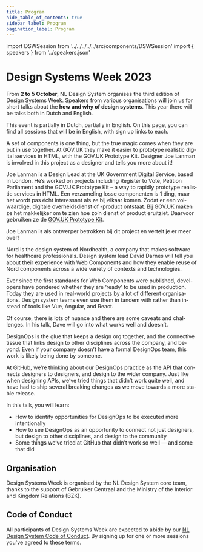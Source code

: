 ```yaml
---
title: Program
hide_table_of_contents: true
sidebar_label: Program
pagination_label: Program
---
```


import DSWSession from '../../../../../src/components/DSWSession'
import { speakers } from '../speakers.json'

<div lang="en">

# Design Systems Week 2023

From **2 to 5 October**, NL Design System organises the third edition of Design Systems Week. Speakers from various organisations will join us for short talks about the **how and why of design systems**. This year there will be talks both in Dutch and English.

This event is partially in Dutch, partially in English. On this page, you can find all sessions that will be in English, with sign up links to each.

<DSWSession title="The GOV.UK Prototype Kit" speaker={speakers.JoeLanman} lang="en">

A set of components is one thing, but the true magic comes when they are put in use together. At GOV.UK they make it easier to prototype realistic digital services in HTML, with the GOV.UK Prototype Kit.
Designer Joe Lanman is involved in this project as a designer and tells you more about it!

Joe Lanman is a Design Lead at the UK Government Digital Service, based in London. He’s worked on projects including Register to Vote, Petition Parliament and the GOV.UK Prototype Kit – a way to rapidly prototype realistic services in HTML.
Een verzameling losse componenten is 1 ding, maar het wordt pas écht interessant als ze bij elkaar komen. Zodat er een volwaardige, digitale overheidsdienst of -product ontstaat. Bij GOV.UK maken ze het makkelijker om te zien hoe zo’n dienst of product eruitziet. Daarvoor gebruiken ze de [GOV.UK Prototype Kit](https://prototype-kit.service.gov.uk/docs/).

Joe Lanman is als ontwerper betrokken bij dit project en vertelt je er meer over!
</DSWSession>

<DSWSession title="Design Systems & Web Components: what works & what doesn’t" speaker={speakers.DavidDarnes} lang="en">

Nord is the design system of Nordhealth, a company that makes software for healthcare professionals. Design system lead David Darnes will tell you about their experience with Web Components and how they enable reuse of Nord components across a wide variety of contexts and technologies.

Ever since the first standards for Web Components were published, developers have pondered whether they are ‘ready’ to be used in production. Today they are used in real-world projects by a lot of different organisations. Design system teams even use them in tandem with rather than instead of tools like Vue, Angular, and React.

Of course, there is lots of nuance and there are some caveats and challenges. In his talk, Dave will go into what works well and doesn’t.

</DSWSession>

<DSWSession title="DesignOps: designing the API of design teams" speaker={speakers.InayailiLeon} lang="en">

DesignOps is the glue that keeps a design org together, and the connective tissue that links design to other disciplines across the company, and beyond. Even if your company doesn’t have a formal DesignOps team, this work is likely being done by someone.

At GitHub, we’re thinking about our DesignOps practice as the API that connects designers to designers, and design to the wider company. Just like when designing APIs, we’ve tried things that didn’t work quite well, and have had to ship several breaking changes as we move towards a more stable release.

In this talk, you will learn:

- How to identify opportunities for DesignOps to be executed more intentionally
- How to see DesignOps as an opportunity to connect not just designers, but design to other disciplines, and design to the community
- Some things we’ve tried at GitHub that didn’t work so well — and some that did

</DSWSession>

## Organisation

Design Systems Week is organised by the NL Design System core team, thanks to the support of Gebruiker Centraal and the Ministry of the Interior and Kingdom Relations (BZK).

## Code of Conduct

All participants of Design Systems Week are expected to abide by our [NL Design System Code of Conduct](https://github.com/nl-design-system/.github/blob/main/CODE_OF_CONDUCT.md). By signing up for one or more sessions you've agreed to these terms.

</div>
